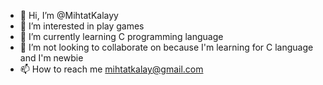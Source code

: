 - 👋 Hi, I’m @MihtatKalayy
- 👀 I’m interested in play games
- 🌱 I’m currently learning C programming language
- 💞️ I’m  not looking to collaborate on because I'm learning for C language and I'm newbie
- 📫 How to reach me mihtatkalay@gmail.com

<!---
MihtatKalayy/MihtatKalayy is a ✨ special ✨ repository because its `README.md` (this file) appears on your GitHub profile.
You can click the Preview link to take a look at your changes.
--->
